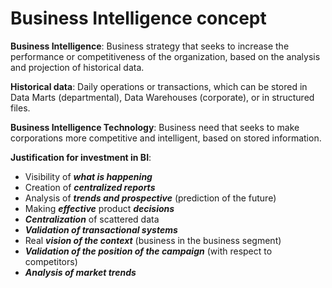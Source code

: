 # Business Intelligence concept

**Business Intelligence**: Business strategy that seeks to increase the performance or competitiveness of the organization, based on the analysis and projection of historical data.

**Historical data**: Daily operations or transactions, which can be stored in Data Marts (departmental), Data Warehouses (corporate), or in structured files.

**Business Intelligence Technology**: Business need that seeks to make corporations more competitive and intelligent, based on stored information.

**Justification for investment in BI**:

* Visibility of _**what is happening**_
* Creation of _**centralized reports**_
* Analysis of _**trends and prospective**_ (prediction of the future)
* Making _**effective**_ product _**decisions**_
* _**Centralization**_ of scattered data
* _**Validation of transactional systems**_
* Real _**vision of the context**_ (business in the business segment)
* _**Validation of the position of the campaign**_ (with respect to competitors)
* _**Analysis of market trends**_
